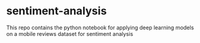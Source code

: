 # sentiment-analysis
This repo contains the python notebook for applying deep learning models on a mobile reviews dataset for sentiment analysis 

